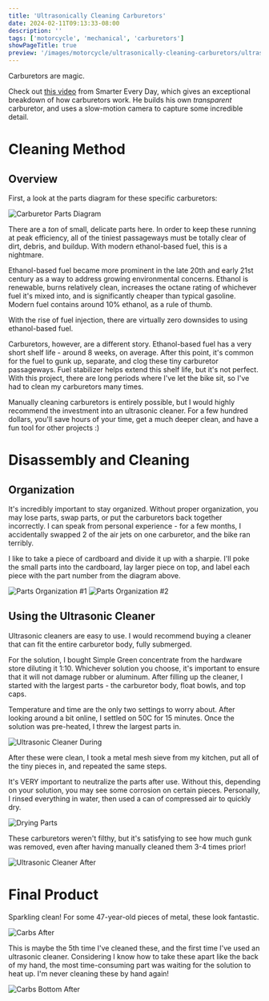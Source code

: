 ```yaml
---
title: 'Ultrasonically Cleaning Carburetors'
date: 2024-02-11T09:13:33-08:00
description: ''
tags: ['motorcycle', 'mechanical', 'carburetors']
showPageTitle: true
preview: '/images/motorcycle/ultrasonically-cleaning-carburetors/ultrasonic-cleaner-during.webp'
---
```


Carburetors are magic.

Check out [this video](https://www.youtube.com/watch?v=toVfvRhWbj8) from Smarter Every Day, which gives an exceptional breakdown of how carburetors work. He builds his own *transparent* carburetor, and uses a slow-motion camera to capture some incredible detail.

# Cleaning Method

## Overview
First, a look at the parts diagram for these specific carburetors:

![Carburetor Parts Diagram](/images/motorcycle/ultrasonically-cleaning-carburetors/parts-diagram.webp)

There are a *ton* of small, delicate parts here. In order to keep these running at peak efficiency, all of the tiniest passageways must be totally clear of dirt, debris, and buildup. With modern ethanol-based fuel, this is a nightmare.

Ethanol-based fuel became more prominent in the late 20th and early 21st century as a way to address growing environmental concerns. Ethanol is renewable, burns relatively clean, increases the octane rating of whichever fuel it's mixed into, and is significantly cheaper than typical gasoline. Modern fuel contains around 10% ethanol, as a rule of thumb.

With the rise of fuel injection, there are virtually zero downsides to using ethanol-based fuel.

Carburetors, however, are a different story. Ethanol-based fuel has a very short shelf life - around 8 weeks, on average. After this point, it's common for the fuel to gunk up, separate, and clog these tiny carburetor passageways. Fuel stabilizer helps extend this shelf life, but it's not perfect. With this project, there are long periods where I've let the bike sit, so I've had to clean my carburetors many times.

Manually cleaning carburetors is entirely possible, but I would highly recommend the investment into an ultrasonic cleaner. For a few hundred dollars, you'll save hours of your time, get a much deeper clean, and have a fun tool for other projects :)

# Disassembly and Cleaning
## Organization
It's incredibly important to stay organized. Without proper organization, you may lose parts, swap parts, or put the carburetors back together incorrectly. I can speak from personal experience - for a few months, I accidentally swapped 2 of the air jets on one carburetor, and the bike ran terribly.

I like to take a piece of cardboard and divide it up with a sharpie. I'll poke the small parts into the cardboard, lay larger piece on top, and label each piece with the part number from the diagram above.

![Parts Organization #1](/images/motorcycle/ultrasonically-cleaning-carburetors/parts-organization-1.webp)
![Parts Organization #2](/images/motorcycle/ultrasonically-cleaning-carburetors/parts-organization-2.webp)


## Using the Ultrasonic Cleaner
Ultrasonic cleaners are easy to use. I would recommend buying a cleaner that can fit the entire carburetor body, fully submerged.

For the solution, I bought Simple Green concentrate from the hardware store diluting it 1:10. Whichever solution you choose, it's important to ensure that it will not damage rubber or aluminum. After filling up the cleaner, I started with the largest parts - the carburetor body, float bowls, and top caps.

Temperature and time are the only two settings to worry about. After looking around a bit online, I settled on 50C for 15 minutes. Once the solution was pre-heated, I threw the largest parts in.

![Ultrasonic Cleaner During](/images/motorcycle/ultrasonically-cleaning-carburetors/ultrasonic-cleaner-during.webp)

After these were clean, I took a metal mesh sieve from my kitchen, put all of the tiny pieces in, and repeated the same steps.

It's VERY important to neutralize the parts after use. Without this, depending on your solution, you may see some corrosion on certain pieces. Personally, I rinsed everything in water, then used a can of compressed air to quickly dry.

![Drying Parts](/images/motorcycle/ultrasonically-cleaning-carburetors/drying-parts.webp)

These carburetors weren't filthy, but it's satisfying to see how much gunk was removed, even after having manually cleaned them 3-4 times prior!

![Ultrasonic Cleaner After](/images/motorcycle/ultrasonically-cleaning-carburetors/ultrasonic-cleaner-after.webp)

# Final Product
Sparkling clean! For some 47-year-old pieces of metal, these look fantastic.

![Carbs After](/images/motorcycle/ultrasonically-cleaning-carburetors/carbs-after.webp)

This is maybe the 5th time I've cleaned these, and the first time I've used an ultrasonic cleaner. Considering I know how to take these apart like the back of my hand, the most time-consuming part was waiting for the solution to heat up. I'm never cleaning these by hand again!

![Carbs Bottom After](/images/motorcycle/ultrasonically-cleaning-carburetors/carbs-bottom-after.webp)

